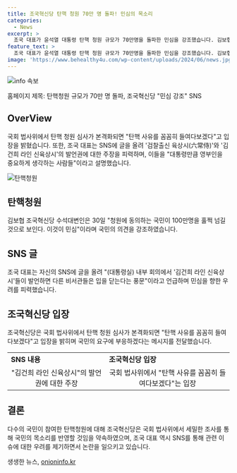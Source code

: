 ```yaml
---
title: 조국혁신당 탄핵 청원 70만 명 돌파! 민심의 목소리
categories:
  - News
excerpt: >
  조국 대표가 윤석열 대통령 탄핵 청원 규모가 70만명을 돌파한 민심을 강조했습니다. 김보협 조국혁신당 수석대변인은 100만명을 훌쩍 넘길 것으로 예상하며, 탄핵 사유를 꼼꼼히 들여다보겠다고 밝혔습니다. 또한, 조국 대표는 대통령실 내부 회의에서 김건희 라인 신육상시의 발언권이 세졌다고 언급하며, 대통령만큼 영부인을 중요하게 생각하는 사람들이라고 설명했습니다. #조국혁신당 #조국 #김보협 #탄핵청원
feature_text: >
  조국 대표가 윤석열 대통령 탄핵 청원 규모가 70만명을 돌파한 민심을 강조했습니다. 김보협 조국혁신당 수석대변인은 100만명을 훌쩍 넘길 것으로 예상하며, 탄핵 사유를 꼼꼼히 들여다보겠다고 밝혔습니다. 또한, 조국 대표는 대통령실 내부 회의에서 김건희 라인 신육상시의 발언권이 세졌다고 언급하며, 대통령만큼 영부인을 중요하게 생각하는 사람들이라고 설명했습니다. #조국혁신당 #조국 #김보협 #탄핵청원
image: 'https://www.behealthy4u.com/wp-content/uploads/2024/06/news.jpg'
---
```


<p><img src="https://www.behealthy4u.com/wp-content/uploads/2024/06/news.jpg" alt="info 속보" /></p>

<p>홈페이지 제목: 탄핵청원 규모가 70만 명 돌파, 조국혁신당 "민심 강조" SNS</p>

<h2 data-ke-size="size26">OverView</h2>

<p data-ke-size="size16">국회 법사위에서 탄핵 청원 심사가 본격화되면 "탄핵 사유를 꼼꼼히 들여다보겠다"고 입장을 밝혔습니다. 또한, 조국 대표는 SNS에 글을 올려 '검찰출신 육상시(六常侍)'와 '김건희 라인 신육상시'의 발언권에 대한 주장을 피력하며, 이들을 "대통령만큼 영부인을 중요하게 생각하는 사람들"이라고 설명했습니다.</p>

<p><img src="https://www.example.com/탄핵청원.jpg" alt="탄핵청원"></p>

<h2 data-ke-size="size26">탄핵청원</h2>

<p data-ke-size="size16">김보협 조국혁신당 수석대변인은 30일 "청원에 동의하는 국민이 100만명을 훌쩍 넘길 것으로 보인다. 이것이 민심"이라며 국민의 의견을 강조하였습니다.</p>

<h2 data-ke-size="size26">SNS 글</h2>

<p data-ke-size="size16">조국 대표는 자신의 SNS에 글을 올려 "(대통령실) 내부 회의에서 '김건희 라인 신육상시'들이 발언하면 다른 비서관들은 입을 닫는다는 풍문"이라고 언급하며 민심을 향한 우려를 피력했습니다.</p>

<h2 data-ke-size="size26">조국혁신당 입장</h2>

<p data-ke-size="size16">조국혁신당은 국회 법사위에서 탄핵 청원 심사가 본격화되면 "탄핵 사유를 꼼꼼히 들여다보겠다"고 입장을 밝히며 국민의 요구에 부응하겠다는 메시지를 전달했습니다.</p>

<table>
    <tr>
        <td><b>SNS 내용</b></td>
        <td><b>조국혁신당 입장</b></td>
    </tr>
    <tr>
        <td style="text-align: center; height: 17px;">"김건희 라인 신육상시"의 발언권에 대한 주장</td>
        <td style="text-align: center; height: 17px;">국회 법사위에서 "탄핵 사유를 꼼꼼히 들여다보겠다"는 입장</td>
    </tr>
</table>

<h2 data-ke-size="size26">결론</h2>

<p data-ke-size="size16">다수의 국민이 참여한 탄핵청원에 대해 조국혁신당은 국회 법사위에서 세밀한 조사를 통해 국민의 목소리를 반영할 것임을 약속하였으며, 조국 대표 역시 SNS를 통해 관련 이슈에 대한 우려를 제기하면서 논란을 일으키고 있습니다.</p>
생생한 뉴스, <a href="https://onioninfo.kr" rel="dofollow">onioninfo.kr</a>



